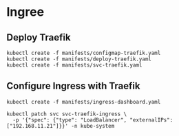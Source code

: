 # Ingree

## Deploy Traefik

```
kubectl create -f manifests/configmap-traefik.yaml
kubectl create -f manifests/deploy-traefik.yaml
kubectl create -f manifests/svc-traefik.yaml
```

## Configure Ingress with Traefik

```
kubectl create -f manifests/ingress-dashboard.yaml
```

```
kubectl patch svc svc-traefik-ingress \
  -p '{"spec": {"type": "LoadBalancer", "externalIPs":["192.168.11.21"]}}' -n kube-system
```

